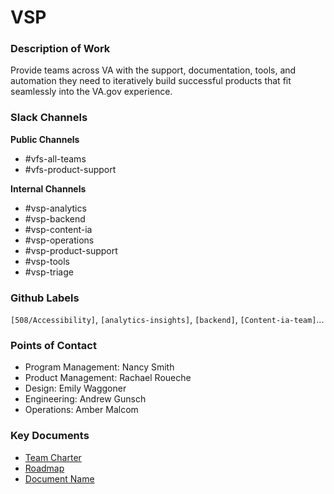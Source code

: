 # VSP 

### Description of Work
Provide teams across VA with the support, documentation, tools, and automation they need to iteratively build successful products that fit seamlessly into the VA.gov experience.


### Slack Channels

**Public Channels**
- #vfs-all-teams
- #vfs-product-support

**Internal Channels**
- #vsp-analytics
- #vsp-backend
- #vsp-content-ia 
- #vsp-operations
- #vsp-product-support
- #vsp-tools
- #vsp-triage


### Github Labels
`[508/Accessibility]`, `[analytics-insights]`, `[backend]`, `[Content-ia-team]`...

### Points of Contact
- Program Management: Nancy Smith
- Product Management:  Rachael Roueche
- Design: Emily Waggoner
- Engineering: Andrew Gunsch
- Operations:  Amber Malcom

### Key Documents

- [Team Charter]()
- [Roadmap]()
- [Document Name]()
